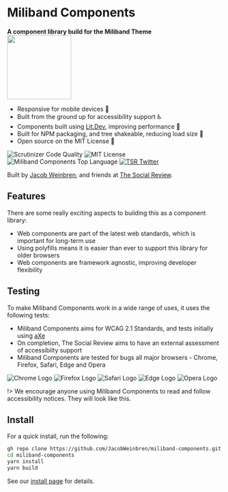 <div class="description">
	<h1>Miliband Components</h1>
	<b>A component library build for the Miliband Theme</b>
</div>

<img width="150px" src="assets/images/cover.png" />

<br />

-   Responsive for mobile devices 📱
-   Built from the ground up for accessibility support ♿
-   Components built using [Lit.Dev](https://lit.dev/), improving performance 🚀
-   Built for NPM packaging, and tree shakeable, reducing load size 🌲
-   Open source on the MIT License 📖

![Scrutinizer Code Quality](https://img.shields.io/scrutinizer/quality/g/JacobWeinbren/miliband-components/main?style=flat-square)
![MIT License](https://img.shields.io/badge/license-MIT-purple?style=flat-square)
![Miliband Components Top Language](https://img.shields.io/github/languages/top/JacobWeinbren/miliband-components?style=flat-square)
[![TSR Twitter](https://img.shields.io/badge/Twitter-Follow-00acee.svg?style=flat-square&logo=twitter)](https://twitter.com/socreview)

Built by [Jacob Weinbren](https://github.com/JacobWeinbren), and friends at [The Social Review](https://www.thesocialreview.co.uk/).

## Features

There are some really exciting aspects to building this as a component library:

-   Web components are part of the latest web standards, which is important for long-term use
-   Using polyfills means it is easier than ever to support this library for older browsers
-   Web components are framework agnostic, improving developer flexibility

## Testing

To make Miliband Components work in a wide range of uses, it uses the following tests:

-   Miliband Components aims for WCAG 2.1 Standards, and tests initially using [aXe](https://www.deque.com/axe/)
-   On completion, The Social Review aims to have an external assessment of accessibilty support
-   Miliband Components are tested for bugs all major browsers - Chrome, Firefox, Safari, Edge and Opera

![Chrome Logo](https://cdnjs.cloudflare.com/ajax/libs/browser-logos/70.1.0/chrome/chrome_48x48.png)
![Firefox Logo](https://cdnjs.cloudflare.com/ajax/libs/browser-logos/70.1.0/firefox/firefox_48x48.png)
![Safari Logo](https://cdnjs.cloudflare.com/ajax/libs/browser-logos/70.1.0/safari/safari_48x48.png)
![Edge Logo](https://cdnjs.cloudflare.com/ajax/libs/browser-logos/70.1.0/edge/edge_48x48.png)
![Opera Logo](https://cdnjs.cloudflare.com/ajax/libs/browser-logos/70.1.0/opera/opera_48x48.png)

!> We encourage anyone using Miliband Components to read and follow accessibility notices. They will look like this.

## Install

For a quick install, run the following:

```bash
gh repo clone https://github.com/JacobWeinbren/miliband-components.git
cd miliband-components
yarn install
yarn build
```

See our [install page](get-started/install) for details.
